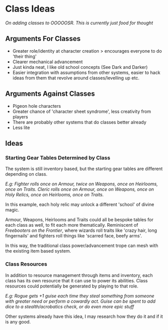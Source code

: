# Class Ideas
*On adding classes to OOOOOSR. This is currently just food for thought*

## Arguments For Classes
- Greater role/identity at character creation > encourages everyone to do 'their thing'
- Clearer mechanical advancement
- Just kinda neat, I like old school concepts (See Dark and Darker)
- Easier integration with assumptions from other systems, easier to hack ideas from them that revolve around classes/levelling up etc.

## Arguments Against Classes
- Pigeon hole characters
- Greater chance of 'character sheet syndrome', less creativity from players
- There are probably other systems that do classes better already
- Less lite

## Ideas
### Starting Gear Tables Determined by Class
The system is still inventory based, but the starting gear tables are different depending on class.

*E.g: Fighter rolls once on Armour, twice on Weapons, once on Heirlooms, once on Traits. Cleric rolls once on Armour, once on Weapons, once on Holy Relics, once on Heirlooms, once on Traits.*

In this example, each holy relic may unlock a different 'school' of divine magic.

Armour, Weapons, Heirlooms and Traits could all be bespoke tables for each class as well, to fit each more thematically. Reminiscent of *Freebooters on the Frontier*, where wizards roll traits like 'crazy hair, long fingernails' and fighters roll things like 'scarred face, beefy arms'.

In this way, the traditional class power/advancement trope can mesh with the existing item based system.

### Class Resources
In addition to resource management through items and inventory, each class has its own resource that it can use to power its abilities. Class resources could potentially be generated by playing to that role.

*E.g: Rogue gets +1 guise each time they steal something from someone with greater need or perform a cowardly act. Guise can be spent to add dice to a stealth/acrobatics check, or do even more epic stuff*

Other systems already have this idea, I may research how they do it and if it is any good.